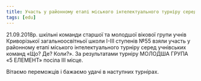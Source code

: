 ```yaml
---
title: Участь у районному етапі міського інтелектуального турніру серед учнівських команд «Що? Де? Коли?»
tags: [edu]
---
```


21.09.2018р. шкільні команди старшої та молодшої вікової групи учнів Криворізької загальноосвітньої школи І-ІІІ ступенів №55 взяли участь у районному етапі міського інтелектуального турніру серед учнівських команд «Що? Де? Коли?». За результатами турніру МОЛОДША ГРУПА «5 ЕЛЕМЕНТ» посіла ІІІ місце.

Вітаємо переможців і бажаємо удачі в наступних турнірах.

<slideshow id="72157700439556261"></slideshow>
